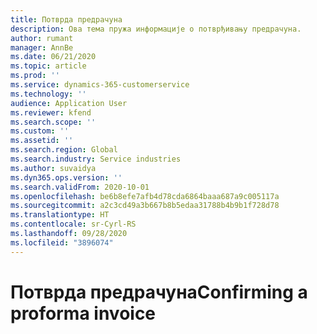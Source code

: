 ```yaml
---
title: Потврда предрачуна
description: Ова тема пружа информације о потврђивању предрачуна.
author: rumant
manager: AnnBe
ms.date: 06/21/2020
ms.topic: article
ms.prod: ''
ms.service: dynamics-365-customerservice
ms.technology: ''
audience: Application User
ms.reviewer: kfend
ms.search.scope: ''
ms.custom: ''
ms.assetid: ''
ms.search.region: Global
ms.search.industry: Service industries
ms.author: suvaidya
ms.dyn365.ops.version: ''
ms.search.validFrom: 2020-10-01
ms.openlocfilehash: be6b8efe7afb4d78cda6864baaa687a9c005117a
ms.sourcegitcommit: a2c3cd49a3b667b8b5edaa31788b4b9b1f728d78
ms.translationtype: HT
ms.contentlocale: sr-Cyrl-RS
ms.lasthandoff: 09/28/2020
ms.locfileid: "3896074"
---
```

# <a name="confirming-a-proforma-invoice"></a><span data-ttu-id="cb27e-103">Потврда предрачуна</span><span class="sxs-lookup"><span data-stu-id="cb27e-103">Confirming a proforma invoice</span></span>
